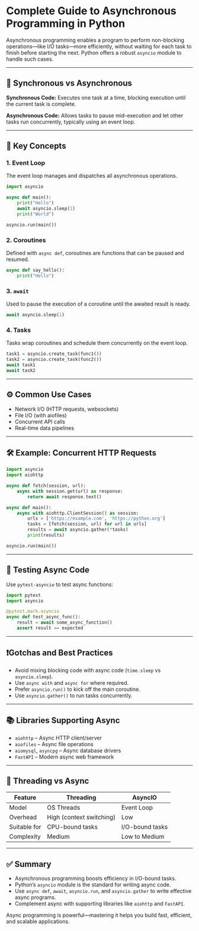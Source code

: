 # Complete Guide to Asynchronous Programming in Python

Asynchronous programming enables a program to perform non-blocking operations—like I/O tasks—more efficiently, without waiting for each task to finish before starting the next. Python offers a robust `asyncio` module to handle such cases.

---

## 🔁 Synchronous vs Asynchronous

**Synchronous Code:** Executes one task at a time, blocking execution until the current task is complete.

**Asynchronous Code:** Allows tasks to pause mid-execution and let other tasks run concurrently, typically using an event loop.

---

## 🚀 Key Concepts

### 1. Event Loop

The event loop manages and dispatches all asynchronous operations.

```python
import asyncio

async def main():
    print("Hello")
    await asyncio.sleep(1)
    print("World")

asyncio.run(main())
```

### 2. Coroutines

Defined with `async def`, coroutines are functions that can be paused and resumed.

```python
async def say_hello():
    print("Hello")
```

### 3. `await`

Used to pause the execution of a coroutine until the awaited result is ready.

```python
await asyncio.sleep(1)
```

### 4. Tasks

Tasks wrap coroutines and schedule them concurrently on the event loop.

```python
task1 = asyncio.create_task(func1())
task2 = asyncio.create_task(func2())
await task1
await task2
```

---

## ⚙️ Common Use Cases

- Network I/O (HTTP requests, websockets)
- File I/O (with aiofiles)
- Concurrent API calls
- Real-time data pipelines

---

## 🛠️ Example: Concurrent HTTP Requests

```python
import asyncio
import aiohttp

async def fetch(session, url):
    async with session.get(url) as response:
        return await response.text()

async def main():
    async with aiohttp.ClientSession() as session:
        urls = ['https://example.com', 'https://python.org']
        tasks = [fetch(session, url) for url in urls]
        results = await asyncio.gather(*tasks)
        print(results)

asyncio.run(main())
```

---

## 🧪 Testing Async Code

Use `pytest-asyncio` to test async functions:

```python
import pytest
import asyncio

@pytest.mark.asyncio
async def test_async_func():
    result = await some_async_function()
    assert result == expected
```

---

## ❗Gotchas and Best Practices

- Avoid mixing blocking code with async code (`time.sleep` vs `asyncio.sleep`).
- Use `async with` and `async for` where required.
- Prefer `asyncio.run()` to kick off the main coroutine.
- Use `asyncio.gather()` to run tasks concurrently.

---

## 📚 Libraries Supporting Async

- `aiohttp` – Async HTTP client/server
- `aiofiles` – Async file operations
- `aiomysql`, `asyncpg` – Async database drivers
- `FastAPI` – Modern async web framework

---

## 🧵 Threading vs Async

| Feature      | Threading                | AsyncIO         |
| ------------ | ------------------------ | --------------- |
| Model        | OS Threads               | Event Loop      |
| Overhead     | High (context switching) | Low             |
| Suitable for | CPU-bound tasks          | I/O-bound tasks |
| Complexity   | Medium                   | Low to Medium   |

---

## ✅ Summary

- Asynchronous programming boosts efficiency in I/O-bound tasks.
- Python’s `asyncio` module is the standard for writing async code.
- Use `async def`, `await`, `asyncio.run`, and `asyncio.gather` to write effective async programs.
- Complement async with supporting libraries like `aiohttp` and `FastAPI`.

Async programming is powerful—mastering it helps you build fast, efficient, and scalable applications.
